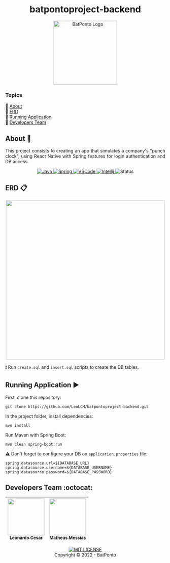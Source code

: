 <h1 align="center">batpontoproject-backend</h1>
<p align="center">
    <img src="logo.png" alt="BatPonto Logo" width="200">
</p>

### Topics
:small_blue_diamond: [About](#about-book)  
:small_blue_diamond: [ERD](#erd-clipboard)  
:small_blue_diamond: [Running Application](#running-application-arrow_forward)  
:small_blue_diamond: [Developers Team](#developers-team-octocat)  

## About :book:
<p align="justify">
    This project consists fo creating an app that simulates a company's "punch clock", using React Native with Spring features for login authentication and DB access.
</p>
<p align="center">
    <a href="https://www.java.com" target="_blank">
        <img src="https://img.shields.io/badge/Java-ED8B00?style=for-the-badge&logo=java&logoColor=white" alt="Java">
    </a>
    <a href="https://spring.io" target="_blank">
        <img src="https://img.shields.io/badge/Spring-6DB33F?style=for-the-badge&logo=spring&logoColor=white" alt="Spring">
    </a>
    <a href="https://code.visualstudio.com" target="_blank">
        <img src="https://img.shields.io/badge/Visual_Studio_Code-0078D4?style=for-the-badge&logo=visual%20studio%20code&logoColor=white" alt="VSCode">
    </a>
    <a href="https://www.jetbrains.com/idea" target="_blank">
        <img src="https://img.shields.io/badge/IntelliJ_IDEA-000000.svg?style=for-the-badge&logo=intellij-idea&logoColor=white" alt="Intellij">
    </a>
    <img src="http://img.shields.io/static/v1?label=STATUS&message=FINISHED&color=GREEN&style=for-the-badge" alt="Status">
</p>

## ERD :clipboard:
<p align="center">
    <img src="sql/ERD.png" width="500">
</p>

:exclamation: Run `create.sql` and `insert.sql` scripts to create the DB tables.

## Running Application :arrow_forward:
First, clone this repository:
```
git clone https://github.com/LeoLCM/batpontoproject-backend.git
```
In the project folder, install dependencies:
```
mvn install
```
Run Maven with Spring Boot:
```
mvn clean spring-boot:run
```
:warning: Don't forget to configure your DB on `application.properties` file:
```
spring.datasource.url=${DATABASE_URL}
spring.datasource.username=${DATABASE_USERNAME}
spring.datasource.password=${DATABASE_PASSWORD}
```

## Developers Team :octocat:
| [<img src="https://avatars.githubusercontent.com/u/60631170" width=115><br><sub>Leonardo Cesar</sub>](https://github.com/LeoLCM) |  [<img src="https://avatars.githubusercontent.com/u/101664656" width=115><br><sub>Matheus Messias</sub>](https://github.com/MatheusLMessias) |
| :---: | :---: 
<p align="center">
    <a href="./LICENSE" target="_blank">
        <img src="https://img.shields.io/github/license/leolcm/batpontoproject-backend?style=for-the-badge" alt="MIT LICENSE">
    </a>
    <br>
    Copyright © 2022 - BatPonto
</p>
